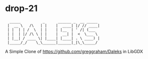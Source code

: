 # drop-21
```  
  _____          _      ______ _  __ _____ 
 |  __ \   /\   | |    |  ____| |/ // ____|
 | |  | | /  \  | |    | |__  | ' /| (___  
 | |  | |/ /\ \ | |    |  __| |  <  \___ \ 
 | |__| / ____ \| |____| |____| . \ ____) |
 |_____/_/    \_\______|______|_|\_\_____/ 
 ```
                                          
A Simple Clone of https://github.com/greggraham/Daleks in LibGDX
